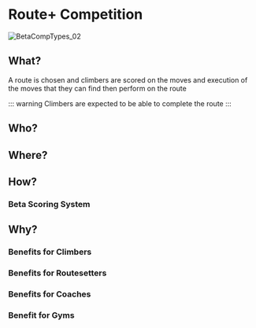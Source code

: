 # Route+ Competition

![BetaCompTypes_02](/BetaCompTypes_02.png)

## What?
A route is chosen and climbers are scored on the moves and execution of the moves that they can find then perform on the route

::: warning
Climbers are expected to be able to complete the route
:::


## Who?


## Where?

## How?

### Beta Scoring System


## Why?

### Benefits for Climbers

### Benefits for Routesetters

### Benefits for Coaches

### Benefit for Gyms 